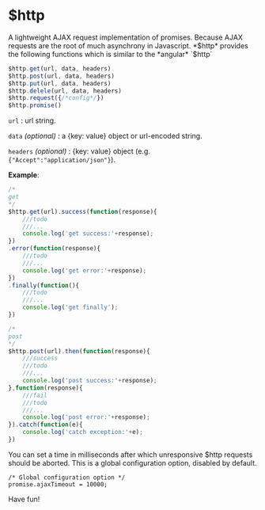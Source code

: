 # $http

A lightweight AJAX request implementation of promises.
Because AJAX requests are the root of much asynchrony in Javascript.
*$http* provides the following functions which is similar to the *angular* `$http`

```js
$http.get(url, data, headers)
$http.post(url, data, headers)
$http.put(url, data, headers)
$http.delele(url, data, headers)
$http.request({/*config*/})
$http.promise()
```
`url`  : url string.

`data` *(optional)* : a {key: value} object or url-encoded string.

`headers` *(optional)* :   {key: value} object (e.g. `{"Accept":"application/json"}`).

**Example**:
```js
/*
get
*/
$http.get(url).success(function(response){
    ///todo
    ///...
    console.log('get success:'+response);
})
.error(function(response){
    ///todo
    ///...
    console.log('get error:'+response);
})
.finally(function(){
    ///todo
    ///...
    console.log('get finally');
})

/*
post
*/
$http.post(url).then(function(response){
    ///success
    ///todo
    ///...
    console.log('post success:'+response);
},function(response){
    ///fail
    ///todo
    ///...
    console.log('post error:'+response);
}).catch(function(e){
    console.log('catch exception:'+e);
})
```

You can set a time in milliseconds after which unresponsive $http
requests should be aborted. This is a global configuration option,
disabled by default.

    /* Global configuration option */
    promise.ajaxTimeout = 10000;


Have fun!
